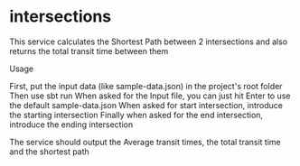 # intersections

This service calculates the Shortest Path between 2 intersections and also returns the total transit time between them

Usage

First, put the input data (like sample-data.json) in the project's root folder
Then use sbt run
When asked for the Input file, you can just hit Enter to use the default sample-data.json
When asked for start intersection, introduce the starting intersection
Finally when asked for the end intersection, introduce the ending intersection

The service should output the Average transit times, the total transit time and the shortest path

